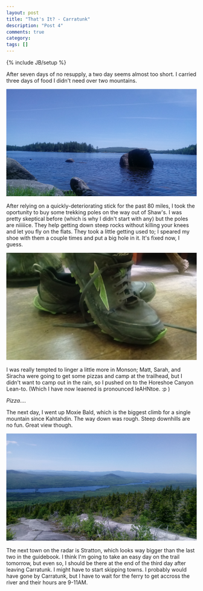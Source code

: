 ```yaml
---
layout: post
title: "That's It? - Carratunk"
description: "Post 4"
comments: true
category:
tags: []
---
```

{% include JB/setup %}

After seven days of no resupply, a two day seems almost too short. I carried three days of food I didn't need over two mountains.

![alt text](https://raw.githubusercontent.com/SilensAngelusNex/silensangelusnex.github.com/master/_images/carratunk/20170610_122435.jpg "Looking out across Bald Mountain Pond")

After relying on a quickly-deteriorating stick for the past 80 miles, I took the oportunity to buy some trekking poles on the way out of Shaw's. I was pretty skeptical before (which is why I didn't start with any) but the poles are niiiiice. They help getting down steep rocks without killing your knees and let you fly on the flats. They took a little getting used to; I speared my shoe with them a couple times and put a big hole in it. It's fixed now, I guess.

![alt text](https://raw.githubusercontent.com/SilensAngelusNex/silensangelusnex.github.com/master/_images/carratunk/20170611_160459.jpg "Part of the summer Distressed Collection")

I was really tempted to linger a little more in Monson; Matt, Sarah, and Siracha were going to get some pizzas and camp at the trailhead, but I didn't want to camp out in the rain, so I pushed on to the Horeshoe Canyon Lean-to. (Which I have now leaened is pronounced leAHNtoe. :p )

*Pizza....*

The next day, I went up Moxie Bald, which is the biggest climb for a single mountain since Kahtahdin. The way down was rough. Steep downhills are no fun. Great view though.

![alt text](https://raw.githubusercontent.com/SilensAngelusNex/silensangelusnex.github.com/master/_images/carratunk/20170610_134245.jpg "View from Moxie Bald Peak")

The next town on the radar is Stratton, which looks way bigger than the last two in the guidebook. I think I'm going to take an easy day on the trail tomorrow, but even so, I should be there at the end of the third day after leaving Carratunk. I might have to start skipping towns. I probably would have gone by Carratunk, but I have to wait for the ferry to get accross the river and their hours are 9-11AM.
